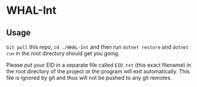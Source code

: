 # WHAL-Int

## Usage
`Git pull` this repo, `cd ./WHAL-Int` and then run `dotnet restore` and `dotnet run` in the root directory should get you going.

Please put your EID in a separate file called `EID.txt` (this exact filename) in the root directory of the project or the program will exit automatically. This file is ignored by git and thus will not be pushed to any git remotes.